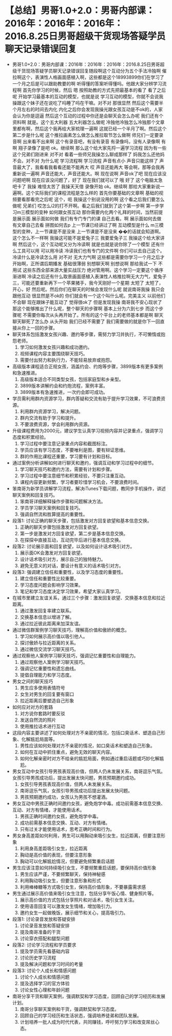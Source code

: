 # 【总结】男哥1.0+2.0：男哥内部课：2016年：2016年：2016年：2016.8.25日男哥超级干货现场答疑学员聊天记录错误回复

-   男哥1.0+2.0：男哥内部课：2016年：2016年：2016年：2016.8.25日男哥超级干货现场答疑学员聊天记录错误回复随段啊这个互动分为五个手法冷独啊 催拉啊这个，表演性人格画面感植入啊，这些都是这个18993899你们在学习了一个月之后是可以跟助教要的啊 听得懂的答案听得懂吗。他跟大家分辨学习流程啊 首先你学习的时候，然后 嗯 按照助教的方式先把最基本的看了 看了之后呢 开始学习最基本的互动的模型，也就是说 学习互动的模型，你就不会说我操跟这个妹子还在说吃了吗睡了吗在干嘛。对不对 那很显然 然后这个需要半个月左右的时间去内化 内化之后你会发现我操光跟女孩互动是不ok的，人家会认为你是逗逼 然后这个互动的过程中你还是会聊天会怎么办呢 我们还有个资料啊 就是。这个五大利器 五大利器怎么做呢 冷独他冷独怎么冷独那个文章里都有啊，然后这个我再给大家梳理一遍啊 这就已经一个半月了啊。然后这个第二步是什么呢 这个推拉画素怎么做怎么推拉取节怎么做啊 师兄们一定要录音啊 出来看不出来啊 这个有录音吧，有没有录音 有录像吗，没有人录像啊 有啊 翔子录像了是吧 ok。继续啊 那么这个给大家先捋一遍学习流程 因为有一些这个兄弟们刚进来 对不对 看着一些师兄我操怎么聊成那样了 妈我怎么还他妈不会。对不对 为什么呢 学习流程啊 学习流程 声音有点小 声音只能这样了 声音最大了，我看看我看看还能不能再大 哎 声音还能再大 等会啊，那等会我再重新说一遍啊 声音还能大，声音还能大。啊 现在说啊 声音ok了吧 现在应该没问题吧啊 现在应该没问题了，好了 现在我们就可以了 哦 好了 这个电脑太急吧卡了 我操 难怪太苦了 我操天天借 录像开始 ok。继续啊 那给大家重新说一遍啊。这个实际我们的课程流程是怎么样的 首先你要基础的文章啊 基础的视频要看那看完之后呢 这个，呃 我操这个别说没用的啊 这个看之后我们要怎么做呢 兄弟们 哎怎么i2的打不开啊。看之后我们就到了这个第一步啊 第一步学习m三模型的变种 如何跟女孩互动 那你需要内化两个礼拜的时间，当然前提是展示面 展示面如何做 我们有专门专门的课 自己去看。啊 展示面如何去做 有文章自己去看 拼图如何去p 上一节课已经讲过了啊 互动模型是什么 m三模型的变种，上一节课是不是没来 上一节课是不是没来 ��的话就会知道啊。这个怎么不一样啊 我操这可能不是爱兔子三 我要爱兔子三 我操这个给大家讲啊 然后这个，这个互动呢又分为冷读啊 就是也就是说你除了一个模型 还有什么工具可以用 可以用冷读 冷读我们也有专门的文件啊 你们可以去自己这个。冷读什么是冷读怎么用 对不对 无大力气啊 这些都是需要你学习一个月之后才开始啊，正所谓后期播发 基础很薄弱 别想聊天啊 别想说啊 那给我试一下 不用试 这些东西全部来源大量实战压力 绝对管用啊。这个学习一定要这个循序渐进啊 冷读之后还有什么取景画面感植入表演性人格推拉啊无大力气，爱兔子三，可能还要重新再下一个苹果猪手，我今天刚好一个星期 太短了 太短了，开心，好 然后呢。然后你们在聊天的时候会发现什么呢 就说南哥我操 我只会跟他互动 很显然是不ok的 你们就会有一个这个叫什么呢。完美主义 以前他们不会聊 现在跟妹子能互动了 觉得很ok了 但是发现我操 南哥我不安心现状了 那这个能够推出了什么呢，整个聊天的步骤啊 基本上分为六到七步 而这个步骤呢 不需要你每次从头再开始了。所有的这个平台上的老师基本都是啊 聊天聊天聊死了怎么办 从头开始 我们已经不需要了 我们需要做的就是你下一回直接从你上一回的步骤。
-   聊天体系包括激发女孩兴趣、邀约等步骤，需努力学习并执行，不可懒惰或抱怨老师。
    1.  学习如何激发女孩兴趣和成功邀约。
    2.  视频课程内容主要围绕聊天技巧。
    3.  需要付出努力和执行力，不能轻易放弃或抱怨。
-   高级版本课程适合正规女孩，涵盖约会、约炮等步骤，3899版本有更多案例和急速推进。
    1.  高级版本适合不同类型女孩，包括家庭型和乡亲型。
    2.  3899版本讲解约会和约炮流程，案例丰富。
    3.  3899版本有急速推进，一次约会即可成功。
-   学员需利用群内资源学习，群内答疑和交流有助于提升学习效果，不可浪费资源。
    1.  利用群内资源学习，解决问题。
    2.  群内交流有助于学习和提升。
    3.  不要浪费资源，学会利用群内资源。
-   升级课程费用为2000元，建议学生认真学习视频内容并记录重点，强调学习态度和积累经验。
    1.  学习过程中要注意记录重点内容和截图标注。
    2.  学员应该有学习态度，不要唯利是图，要有辩证思维。
    3.  群的作用比课程还重要，学习要有计划和目标。
-   通过案例分析讲解如何进行聊天和邀约，强调互动和学习过程中的细节。
    1.  学习聊天技巧和邀约方法，需要有计划和步骤。
    2.  学习过程中要注意细节和积累经验，不要只注重互动。
    3.  课程内容更新频繁，学习者要珍惜学习机会，不要浪费时间。
-   笨南哥为新学员讲解学习流程，解决iTunes下载问题，教同步手机操作，讲述聊天案例和回复技巧。
    1.  笨南哥详细解释操作步骤和问题解决方法。
    2.  学员学习聊天案例和回复技巧。
    3.  强调自然流和胜算提高的重要性。
-   段落1: 讨论正确的聊天步骤，包括激发对方回复欲望和基本信息交换。
    1.  正确的聊天步骤包括激发对方回复欲望。
    2.  第一步是激发对方回复欲望，第二步是基本信息交换。
    3.  在探探中直接互动，互动完毕后进行基本信息交换。
-   段落2: 讨论展示面和回复欲望，以及如何设计话术吸引对方。
    1.  展示面OK会激发对方回复欲望。
    2.  设计话术吸引对方，展示自己的独特魅力。
    3.  避免无意义的对话，要设计有意义的话术吸引对方。
-   段落3: 强调建立信任和重要性，以及学习态度的重要性。
    1.  建立信任和重要性比较重要。
    2.  学习态度问题会影响学习效果。
    3.  笔记和学习态度决定学习效果，希望大家认真学习。
-   在城市里建立友谊关系，通过三个步骤：激发回复欲望、交换基本信息和拉近距离。
    1.  通过激发回复率建立联系。
    2.  交换基本信息以增进了解。
    3.  通过拉近彼此距离来加深友谊。
-   通过微信群案例学习聊天技巧，理解高价值和傲娇的概念。
    1.  学习如何展示高价值以吸引他人。
    2.  探讨傲娇与拉近距离的关系。
    3.  通过微信交流学习聊天技巧。
-   通过观察他人案例学习聊天技巧，强调记忆重要性和自理能力。
    1.  通过观察他人案例学习聊天技巧。
    2.  强调记忆重要性和遗忘曲线。
    3.  提倡自理能力和学习态度。
-   男女之间的聊天技巧
    1.  男生应多使用表情符号
    2.  女生对男生的回复要有窗口
    3.  拉近距离后要塑造自己形象
-   如何应对对方的套路
    1.  对方说你套路时要反驳
    2.  发送自然流的照片
    3.  使用推拉话术进行互动
-   这段内容主要讲述了如何处理对方不亲密的情况，包括口臭话术、塑造自己形象、化解尴尬局面等。
    1.  男性应该如何处理对方不亲密的情况，如口臭话术和塑造自己形象。
    2.  如何在互动中抓住重点，避免无效的聊天内容。
    3.  如何化解亲密时对方不给亲的尴尬局面，例如通过重启话题或巧妙化解尴尬。
-   男女互动中女孩引导男孩表现高价值，但两人仍未发展关系，南哥逗乐气氛。女孩引导男孩成功后，提出发展太快问题，男孩预期邀约成功。
    1.  女孩引导男孩表现高价值，但两人未发展关系。
    2.  南哥逗乐气氛，女孩引导男孩成功后提出发展太快问题。
    3.  男孩预期邀约成功，女孩认为男孩不想灌酒。
-   男女互动中男孩正确时间邀约女孩，避免炮学中毒。成功前需基本信息交换、互动、对方有情绪，才能使用话术。
    1.  男孩正确时间邀约女孩，避免炮学中毒。
    2.  成功前需基本信息交换、互动、对方有情绪。
    3.  只有过关才能使用话术，思考正确时间和行为。
-   男女身高差距如何利用，男生可以用胸动来吸引女生，拉近距离，但要注意形象
    1.  利用身高差距吸引女生，拉近距离
    2.  胸动是高价值的表现，但要注意形象
    3.  胸动可以化解尴尬情况，但要避免频繁重启话题
-   男生应该注意如何持续吸引女生，不要频繁重启话题，要保持高价值形象
    1.  男生应该严谨，不要频繁聊天，保持神秘感
    2.  利用胸动吸引女生，但要注意形象和形式
    3.  利用棒棒糖等方式吸引女生，保持高价值形象，不要暴露需求感
-   男生通过展示高价值来吸引女生注意，包括分享午饭心情、健身照片等。
    1.  展示高价值的方式包括分享照片和对话术，吸引女生关注。
    2.  使用语音回复可以激发女生情绪，增加吸引力。
    3.  邀约女生一起做晚饭，展示细节和关心，提高吸引力。
-   段落1: 讨论录音发放和答疑安排
    1.  讨论录音发放和答疑安排
    2.  提及南哥准备的干货
    3.  讨论穿衣搭配和腿型问题
-   段落2: 讨论学习流程和学员要求
    1.  提及学员需先看基础内容
    2.  讨论历史学习流程
    3.  提及解决问题和学习时间的考量
-   段落3: 讨论个人成长和情感问题
    1.  讨论个人成长和情感问题
    2.  提及选择学习的官方体验
    3.  讨论女性心理和年龄问题
-   南哥分享干货和聊天案例，强调默契和学习态度，回顾自己的学习经历和发展计划。
    1.  南哥分享聊天案例和干货，强调默契和学习态度。
    2.  回顾自己的学习经历和生活状态，强调培养徒弟和团队发展。
    3.  计划培养一批人成为时代代表，共同赚钱，呼吁努力学习和改变屌丝心态。